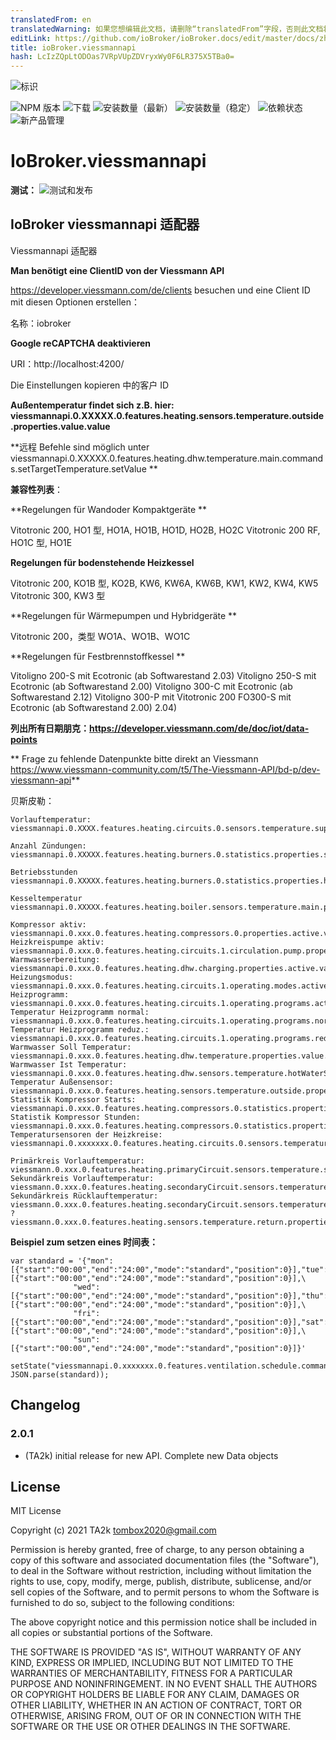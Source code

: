 ```yaml
---
translatedFrom: en
translatedWarning: 如果您想编辑此文档，请删除“translatedFrom”字段，否则此文档将再次自动翻译
editLink: https://github.com/ioBroker/ioBroker.docs/edit/master/docs/zh-cn/adapterref/iobroker.viessmannapi/README.md
title: ioBroker.viessmannapi
hash: LcIzZQpLtODOas7VRpVUpZDVryxWy0F6LR375X5TBa0=
---
```

![标识](../../../en/adapterref/iobroker.viessmannapi/admin/viessmannapi.png)

![NPM 版本](https://img.shields.io/npm/v/iobroker.viessmannapi.svg)
![下载](https://img.shields.io/npm/dm/iobroker.viessmannapi.svg)
![安装数量（最新）](https://iobroker.live/badges/viessmannapi-installed.svg)
![安装数量（稳定）](https://iobroker.live/badges/viessmannapi-stable.svg)
![依赖状态](https://img.shields.io/david/TA2k/iobroker.viessmannapi.svg)
![新产品管理](https://nodei.co/npm/iobroker.viessmannapi.png?downloads=true)

# IoBroker.viessmannapi
**测试：** ![测试和发布](https://github.com/TA2k/ioBroker.viessmannapi/workflows/Test%20and%20Release/badge.svg)

## IoBroker viessmannapi 适配器
Viessmannapi 适配器

**Man benötigt eine ClientID von der Viessmann API**

https://developer.viessmann.com/de/clients besuchen und eine Client ID mit diesen Optionen erstellen：

名称：iobroker

**Google reCAPTCHA deaktivieren**

URI：http://localhost:4200/

Die Einstellungen kopieren 中的客户 ID

**Außentemperatur findet sich z.B. hier: viessmannapi.0.XXXXX.0.features.heating.sensors.temperature.outside.properties.value.value**

**远程 Befehle sind möglich unter viessmannapi.0.XXXXX.0.features.heating.dhw.temperature.main.commands.setTargetTemperature.setValue **

**兼容性列表**：

**Regelungen für Wandoder Kompaktgeräte **

Vitotronic 200, HO1 型, HO1A, HO1B, HO1D, HO2B, HO2C Vitotronic 200 RF, HO1C 型, HO1E

**Regelungen für bodenstehende Heizkessel**

Vitotronic 200, KO1B 型, KO2B, KW6, KW6A, KW6B, KW1, KW2, KW4, KW5 Vitotronic 300, KW3 型

**Regelungen für Wärmepumpen und Hybridgeräte **

Vitotronic 200，类型 WO1A、WO1B、WO1C

**Regelungen für Festbrennstoffkessel **

Vitoligno 200-S mit Ecotronic (ab Softwarestand 2.03) Vitoligno 250-S mit Ecotronic (ab Softwarestand 2.00) Vitoligno 300-C mit Ecotronic (ab Softwarestand 2.12) Vitoligno 300-P mit Vitotronic 200 FO300-S mit Ecotronic (ab Softwarestand 2.00) 2.04)

**列出所有日期朋克：https://developer.viessmann.com/de/doc/iot/data-points**

** Frage zu fehlende Datenpunkte bitte direkt an Viessmann https://www.viessmann-community.com/t5/The-Viessmann-API/bd-p/dev-viessmann-api**

贝斯皮勒：

```
Vorlauftemperatur:
viessmannapi.0.XXXX.features.heating.circuits.0.sensors.temperature.supply.properties.value.value,

Anzahl Zündungen:
viessmannapi.0.XXXXX.features.heating.burners.0.statistics.properties.starts.value

Betriebsstunden
viessmannapi.0.XXXXX.features.heating.burners.0.statistics.properties.hours.value

Kesseltemperatur
viessmannapi.0.XXXXX.features.heating.boiler.sensors.temperature.main.properties.unit.value

Kompressor aktiv:		viessmannapi.0.xxx.0.features.heating.compressors.0.properties.active.value
Heizkreispumpe aktiv:		viessmannapi.0.xxx.0.features.heating.circuits.1.circulation.pump.properties.status.value
Warmwasserbereitung:		viessmannapi.0.xxx.0.features.heating.dhw.charging.properties.active.value
Heizungsmodus:			viessmannapi.0.xxx.0.features.heating.circuits.1.operating.modes.active.properties.value.value
Heizprogramm:			viessmannapi.0.xxx.0.features.heating.circuits.1.operating.programs.active.properties.value.value
Temperatur Heizprogramm normal:	viessmannapi.0.xxx.0.features.heating.circuits.1.operating.programs.normal.properties.temperature.value
Temperatur Heizprogramm reduz.:	viessmannapi.0.xxx.0.features.heating.circuits.1.operating.programs.reduced.properties.temperature.value
Warmwasser Soll Temperatur:	viessmannapi.0.xxx.0.features.heating.dhw.temperature.properties.value.value
Warmwasser Ist Temperatur:	viessmannapi.0.xxx.0.features.heating.dhw.sensors.temperature.hotWaterStorage.properties.value.value
Temperatur Außensensor:		viessmannapi.0.xxx.0.features.heating.sensors.temperature.outside.properties.value.value
Statistik Kompressor Starts:	viessmannapi.0.xxx.0.features.heating.compressors.0.statistics.properties.starts.value
Statistik Kompressor Stunden:	viessmannapi.0.xxx.0.features.heating.compressors.0.statistics.properties.hours.value
Temperatursensoren der Heizkreise:   viessmannapi.0.xxxxxxx.0.features.heating.circuits.0.sensors.temperature.supply.properties.value.value

Primärkreis Vorlauftemperatur:		viessmann.0.xxx.0.features.heating.primaryCircuit.sensors.temperature.supply.properties.value.value
Sekundärkreis Vorlauftemperatur:	viessmann.0.xxx.0.features.heating.secondaryCircuit.sensors.temperature.supply.properties.value.value
Sekundärkreis Rücklauftemperatur:	viessmann.0.xxx.0.features.heating.secondaryCircuit.sensors.temperature.return.properties.value.value
?					viessmann.0.xxx.0.features.heating.sensors.temperature.return.properties.value.value

```

**Beispiel zum setzen eines 时间表：**

```
var standard = '{"mon":[{"start":"00:00","end":"24:00","mode":"standard","position":0}],"tue":[{"start":"00:00","end":"24:00","mode":"standard","position":0}],\
              "wed":[{"start":"00:00","end":"24:00","mode":"standard","position":0}],"thu":[{"start":"00:00","end":"24:00","mode":"standard","position":0}],\
              "fri":[{"start":"00:00","end":"24:00","mode":"standard","position":0}],"sat":[{"start":"00:00","end":"24:00","mode":"standard","position":0}],\
              "sun":[{"start":"00:00","end":"24:00","mode":"standard","position":0}]}'

setState("viessmannapi.0.xxxxxxx.0.features.ventilation.schedule.commands.setSchedule.setValue", JSON.parse(standard));
```

## Changelog

### 2.0.1

-   (TA2k) initial release for new API. Complete new Data objects

## License

MIT License

Copyright (c) 2021 TA2k <tombox2020@gmail.com>

Permission is hereby granted, free of charge, to any person obtaining a copy
of this software and associated documentation files (the "Software"), to deal
in the Software without restriction, including without limitation the rights
to use, copy, modify, merge, publish, distribute, sublicense, and/or sell
copies of the Software, and to permit persons to whom the Software is
furnished to do so, subject to the following conditions:

The above copyright notice and this permission notice shall be included in all
copies or substantial portions of the Software.

THE SOFTWARE IS PROVIDED "AS IS", WITHOUT WARRANTY OF ANY KIND, EXPRESS OR
IMPLIED, INCLUDING BUT NOT LIMITED TO THE WARRANTIES OF MERCHANTABILITY,
FITNESS FOR A PARTICULAR PURPOSE AND NONINFRINGEMENT. IN NO EVENT SHALL THE
AUTHORS OR COPYRIGHT HOLDERS BE LIABLE FOR ANY CLAIM, DAMAGES OR OTHER
LIABILITY, WHETHER IN AN ACTION OF CONTRACT, TORT OR OTHERWISE, ARISING FROM,
OUT OF OR IN CONNECTION WITH THE SOFTWARE OR THE USE OR OTHER DEALINGS IN THE
SOFTWARE.